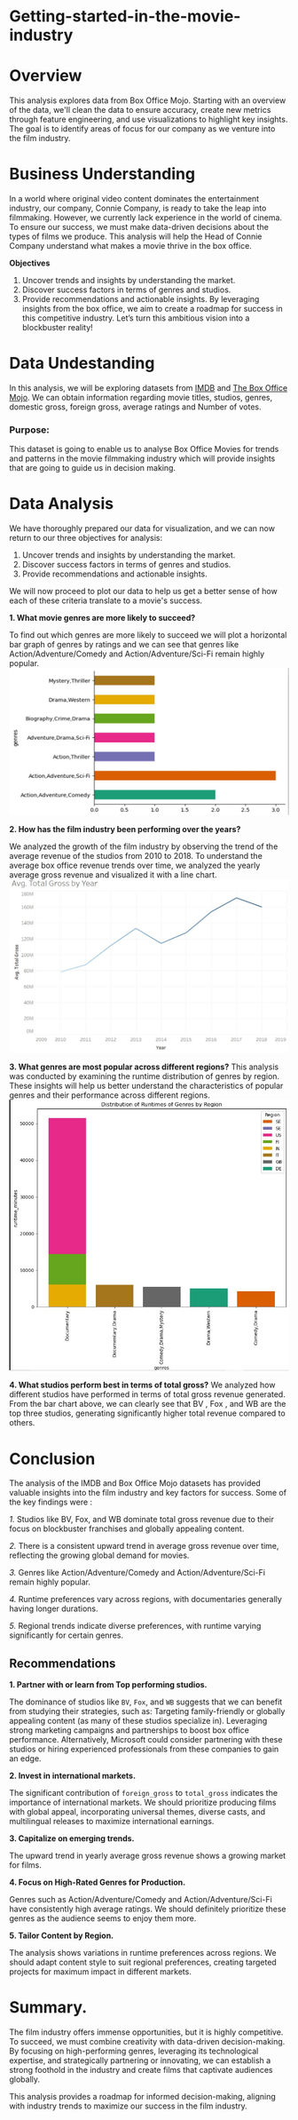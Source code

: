 # Getting-started-in-the-movie-industry
# Overview

This analysis explores data from Box Office Mojo. Starting with an overview of the data, we'll clean the data to ensure accuracy, create new metrics through feature engineering, and use visualizations to highlight key insights. The goal is to identify areas of focus for our company as we venture into the film industry.

# Business Understanding

In a world where original video content dominates the entertainment industry, our company, Connie Company, is ready to take the leap into filmmaking. However, we currently lack experience in the world of cinema. To ensure our success, we must make data-driven decisions about the types of films we produce. This analysis will help the Head of Connie Company understand what makes a movie thrive in the box office.

**Objectives**

1. Uncover trends and insights by understanding the market.
2. Discover success factors in terms of genres and studios.
3. Provide recommendations and actionable insights.
By leveraging insights from the box office, we aim to create a roadmap for success in this competitive industry. Let’s turn this ambitious vision into a blockbuster reality!

# Data Undestanding 

In this analysis, we will be exploring datasets from [IMDB](https://www.imdb.com/) and [The Box Office Mojo](https://www.boxofficemojo.com/). We can obtain information regarding movie titles, studios, genres, domestic gross, foreign gross, average ratings and Number of votes.
### Purpose:
This dataset is going to enable us to analyse Box Office Movies for trends and patterns in the movie filmmaking industry which will provide insights that are going to guide us in decision making.

# Data Analysis

We have thoroughly prepared our data for visualization, and we can now return to our three objectives for analysis:

1. Uncover trends and insights by understanding the market.
2. Discover success factors in terms of genres and studios.
3. Provide recommendations and actionable insights.

We will now proceed to plot our data to help us get a better sense of how each of these criteria translate to a movie's success.

**1. What movie genres are more likely to succeed?**

To find out which genres are more likely to succeed we will plot a horizontal bar graph of genres by ratings and we can see that genres like Action/Adventure/Comedy and Action/Adventure/Sci-Fi remain highly popular.
![Alt text](https://github.com/Brendamutai/Getting-started-in-the-movie-industry/blob/main/Capture.JPG)

**2. How has the film industry been performing over the years?**

We analyzed the growth of the film industry by observing the trend of the average revenue of the studios from 2010 to 2018.
To understand the average box office revenue trends over time, we analyzed the yearly average gross revenue and visualized it with a line chart.
![Alt text](https://github.com/Brendamutai/Getting-started-in-the-movie-industry/blob/main/Total%20gross%20by%20year.JPG)

**3. What genres are most popular across different regions?**
This analysis was conducted by examining the runtime distribution of genres by region. 
These insights will help us better understand the characteristics of popular genres and their performance across different regions.
![Alt text](https://github.com/Brendamutai/Getting-started-in-the-movie-industry/blob/main/genres%20by%20region.JPG)

**4. What studios perform best in terms of total gross?**
We analyzed how different studios have performed in terms of total gross revenue generated. From the bar chart above, we can clearly see that BV , Fox , and WB are the top three studios, generating significantly higher total revenue compared to others.

# Conclusion

The analysis of the IMDB and Box Office Mojo datasets has provided valuable insights into the film industry and key factors for success. Some of the key findings were :

*1.* Studios like BV, Fox, and WB dominate total gross revenue due to their focus on blockbuster franchises and globally appealing content.

*2.* There is a consistent upward trend in average gross revenue over time, reflecting the growing global demand for movies.

*3.* Genres like Action/Adventure/Comedy and Action/Adventure/Sci-Fi remain highly popular.

*4.* Runtime preferences vary across regions, with documentaries generally having longer durations.

*5.* Regional trends indicate diverse preferences, with runtime varying significantly for certain genres.

## Recommendations

**1. Partner with or learn from Top performing studios.**

The dominance of studios like `BV`, `Fox`, and `WB` suggests that we can benefit from studying their strategies, such as:
Targeting family-friendly or globally appealing content (as many of these studios specialize in).
Leveraging strong marketing campaigns and partnerships to boost box office performance.
Alternatively, Microsoft could consider partnering with these studios or hiring experienced professionals from these companies to gain an edge.

**2. Invest in international markets.**

The significant contribution of `foreign_gross` to `total_gross` indicates the importance of international markets.
We should prioritize producing films with global appeal, incorporating universal themes, diverse casts, and multilingual releases to maximize international earnings.

**3. Capitalize on emerging trends.**

The upward trend in yearly average gross revenue shows a growing market for films.

**4. Focus on High-Rated Genres for Production.**

Genres such as Action/Adventure/Comedy and Action/Adventure/Sci-Fi have consistently high average ratings. We should definitely prioritize these genres as the audience seems to enjoy them more. 

**5. Tailor Content by Region.**

The analysis shows variations in runtime preferences across regions. We should adapt content style to suit regional preferences, creating targeted projects for maximum impact in different markets.


# Summary.

The film industry offers immense opportunities, but it is highly competitive. To succeed, we must combine creativity with data-driven decision-making. By focusing on high-performing genres, leveraging its technological expertise, and strategically partnering or innovating, we can establish a strong foothold in the industry and create films that captivate audiences globally.

This analysis provides a roadmap for informed decision-making, aligning with industry trends to maximize our success in the film industry.
